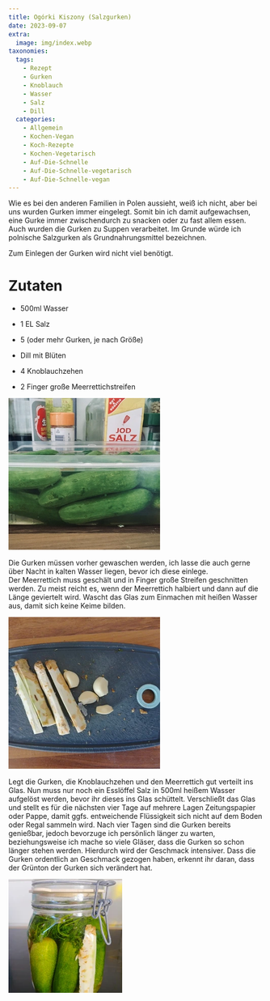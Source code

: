 ```yaml
---
title: Ogórki Kiszony (Salzgurken)
date: 2023-09-07
extra:
  image: img/index.webp
taxonomies:
  tags:
    - Rezept
    - Gurken
    - Knoblauch
    - Wasser
    - Salz
    - Dill
  categories:
    - Allgemein
    - Kochen-Vegan
    - Koch-Rezepte
    - Kochen-Vegetarisch
    - Auf-Die-Schnelle
    - Auf-Die-Schnelle-vegetarisch
    - Auf-Die-Schnelle-vegan
---
```


Wie es bei den anderen Familien in Polen aussieht, weiß ich nicht, aber bei uns wurden Gurken immer eingelegt. Somit bin ich damit aufgewachsen, eine Gurke immer zwischendurch zu snacken oder zu fast allem essen. Auch wurden die Gurken zu Suppen verarbeitet. Im Grunde würde ich polnische Salzgurken als Grundnahrungsmittel bezeichnen.

<!-- more -->

Zum Einlegen der Gurken wird nicht viel benötigt.

# Zutaten
- 500ml Wasser
- 1 EL Salz

- 5 (oder mehr Gurken, je nach Größe)
- Dill mit Blüten
- 4 Knoblauchzehen
- 2 Finger große Meerrettichstreifen

[![Gurken in einer Kunststoffbox mit Wasser gefüllt](img/01-thumb.webp)](img/01.webp)

Die Gurken müssen vorher gewaschen werden, ich lasse die auch gerne über Nacht in kalten Wasser liegen, bevor ich diese einlege.<br>
Der Meerrettich muss geschält und in Finger große Streifen geschnitten werden. Zu meist reicht es, wenn der Meerrettich halbiert und dann auf die Länge geviertelt wird.
Wascht das Glas zum Einmachen mit heißen Wasser aus, damit sich keine Keime bilden.

[![Brettchen mit geschnittenen Meerrettich und Knoblauch](img/02-thumb.webp)](img/02.webp)

Legt die Gurken, die Knoblauchzehen und den Meerrettich gut verteilt ins Glas.
Nun muss nur noch ein Esslöffel Salz in 500ml heißem Wasser aufgelöst werden, bevor ihr dieses ins Glas schüttelt.
Verschließt das Glas und stellt es für die nächsten vier Tage auf mehrere Lagen Zeitungspapier oder Pappe, damit ggfs. entweichende Flüssigkeit sich nicht auf dem Boden oder Regal sammeln wird. Nach vier Tagen sind die Gurken bereits genießbar, jedoch bevorzuge ich persönlich länger zu warten, beziehungsweise ich mache so viele Gläser, dass die Gurken so schon länger stehen werden. Hierdurch wird der Geschmack intensiver.
Dass die Gurken ordentlich an Geschmack gezogen haben, erkennt ihr daran, dass der Grünton der Gurken sich verändert hat.

[![Einmachglas gefüllt mit Gurken, Meerrettich, Knoblauch und Dill](img/index-thumb.webp)](img/index.webp)
